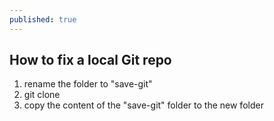 ```yaml
---
published: true
---
```


## How to fix a local Git repo

1. rename the folder to "save-git"
2. git clone
3. copy the content of the "save-git" folder to the new folder